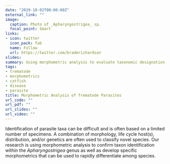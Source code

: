 ```yaml
---
date: "2019-10-02T00:00:00Z"
external_link: ""
image:
  caption: Photo of _Apharyngostrigea_ sp.
  focal_point: Smart
links:
- icon: twitter
  icon_pack: fab
  name: Follow
  url: https://twitter.com/bradmrichardson
slides: 
summary: Using morphometric analysis to evaluate taxonomic designation of trematode parasites of the genus _Apharyngostrigea_.
tags:
- trematode
- morphometrics
- catfish
- disease
- parasite
title: Morphometric Analysis of Trematode Parasites
url_code: ""
url_pdf: ""
url_slides: ""
url_video: ""
---
```


Identification of parasite taxa can be difficult and is often based on a limited number of specimens. A combination of morphology, life cycle host(s), distribution, and/or genetics are often used to classify novel species. Our research is using morphometric analysis to confirm taxon identification within the _Apharyngostrigea_ genus as well as develop specific morphometrics that can be used to rapidly differentiate among species.
